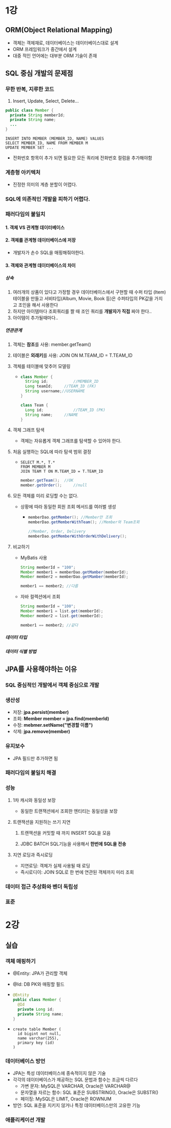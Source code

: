 

# 1강

## ORM(Object Relational Mapping)

* 객체는 객체재로, 데이터베이스는 데이터베이스대로 설계
* ORM 프레임워크가 중간에서 설계
* 대중 적인 언어에는 대부분 ORM 기술이 존재



## SQL 중심 개발의 문제점

### 무한 반복, 지루한 코드

1. Insert, Update, Select, Delete...

~~~ java
public class Member {
  private String memberId;
  private String name;
  ...
}
~~~

~~~ mysql
INSERT INTO MEMBER (MEMBER_ID, NAME) VALUES
SELECT MEMBER_ID, NAME FROM MEMBER M
UPDATE MEMBER SET ...
~~~

* 전화번호 항목이 추가 되면 필요한 모든 쿼리에 전화번호 컬럼을 추가해야함

### 계층형 아키텍처

- 진정한 의미의 계층 분할이 어렵다.

### SQL에 의존적인 개발을 피하기 어렵다.

### 패러다임의 불일치

#### 1. 객체 VS 관계형 데이터베이스

#### 2. 객체를 관계형 데이터베이스에 저장

* 개발자가 손수 SQL을 매핑해줘야한다.

#### 3. 객체와 관계형 데이터베이스의 차이

##### 상속

1. 여러개의 상품이 있다고 가정할 경우 데이터베이스에서 구현할 때 수퍼 타입 (Item) 테이블을 만들고 서비타입(Album, Movie, Book 등)은 수퍼타입의  PK값을 가지고 조인을 해서 사용한다
2. 하지만 아이템마다 조회쿼리를 짤 때 조인 쿼리를 **개발자가 직접** 짜야 한다..
3. 아이템이 추가될때마다..

##### 연관관계

1. 객체는 **참조**를 사용: member.getTeam()

2. 테이블은 **외래키**를 사용: JOIN ON M.TEAM_ID = T.TEAM_ID

3. 객체를 테이블에 맞추어 모델링

   - ~~~java
     class Member {
       String id;			//MEMBER_ID
       Long teamId;		//TEAM_ID (FK)
       String username;//USERNAME
     }
     
     class Team {
       Long id;				//TEAM_ID (PK)
       String name;		//NAME
     }
     ~~~

     

4. 객체 그래프 탐색

   * 객체는 자유롭게 객체 그래프를 탐색할 수 있어야 한다.

5. 처음 실행하는 SQL에 따라 탐색 범위 결정

   * ~~~ mysql
     SELECT M.*, T.*
     FROM MEMBER M
     JOIN TEAM T ON M.TEAM_ID = T.TEAM_ID
     ~~~

     ~~~java
     member.getTeam(); 	//OK
     member.getOrder(); 	//null
     ~~~

6. 모든 객체를 미리 로딩할 수는 없다.

   * 상황에 따라 동일한 회원 조회 메서드를 여러벌 생성

     * ~~~java
       memberDao.getMember(); //Member만 조회
       memberDao.getMemberWithTeam(); //Member와 Team조회
       
       //Member, Order, Delivery
       memberDao.getMemberWithOrderWithDelivery();
       ~~~

7. 비교하기

   * MyBatis 사용

     ~~~java
     String memberId = "100";
     Member member1 = memberDao.getMamber(memberId);
     Member member2 = memberDao.getMamber(memberId);
     
     member1 == member2; //다름
     ~~~

   * 자바 컬렉션에서 조회

     ~~~java
     String memberId = "100";
     Member member1 = list.get(memberId);
     Member member2 = list.get(memberId);
     
     member1 == member2; //같다
     ~~~

##### 데이터 타입

##### 데이터 식별 방법



## JPA를 사용해야하는 이유

### SQL 중심적인 개발에서 객체 중심으로 개발

### 생산성

* 저장: **jpa.persist(member)**
* 조회: **Member member = jpa.find(memberId)**
* 수정: **mebmer.setName("변경할 이름")**
* 삭제: **jpa.remove(member)**

### 유지보수

*  JPA 필드만 추가하면 됨

### 패러다임의 불일치 해결

### 성능

1. 1차 캐시와 동일성 보장

   * 동일한 트랜잭션에서 조회한 엔티티는 동일성을 보장

2. 트랜잭션을 지원하는 쓰기 지연

   1. 트랜잭션을 커밋할 때 까지 INSERT SQL을 모음

   2. JDBC BATCH SQL기능을 사용해서 **한번에 SQL을 전송**

3. 지연 로딩과 즉시로딩

   * 지연로딩: 객체가 실제 사용될 때 로딩
   * 즉시로디이: JOIN SQL로 한 번에 연관된 객체까지 미리 조회

### 데이터 접근 추상화와 벤더 독립성

### 표준


# 2강
## 실습
### 객체 매핑하기
* @Entity: JPA가 관리할 객체

* @Id: DB PK와 매핑할 필드

* ~~~java
  @Entity
  public class Member {
    @Id
    private Long id;
    private String name;
  }
  ~~~

* ~~~mysql
  create table Member (
  	id bigint not null,
    name varchar(255),
    primary key (id)
  )
  ~~~



### 데이터베이스 방언

* JPA는 특성 데이터베이스에 종속적이지 않은 기술
* 각각의 데이터베이스가 제공하는 SQL 문법과 함수는 조금씩 다르다
  * 가변 문자: MySQL은 VARCHAR, Oracle은 VARCHAR@
  * 문자열을 자르는 함수: SQL 표준은 SUBSTRING(), Oracle은 SUBSTR()
  * 페이징: MySQL은 LIMIT, Oracle은 ROWNUM
* 방언: SQL 표준을 지키지 않거나 특정 데이터베이스만의 고유한 기능



### 애플리케이션 개발